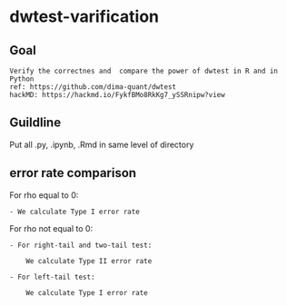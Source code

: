 # dwtest-varification



## Goal

    Verify the correctnes and  compare the power of dwtest in R and in Python
    ref: https://github.com/dima-quant/dwtest
    hackMD: https://hackmd.io/FykfBMo8RkKg7_ySSRnipw?view
## Guildline
Put all .py, .ipynb, .Rmd in same level of directory
## error rate comparison
For rho equal to 0:

    - We calculate Type I error rate
    
For rho not equal to 0:

    - For right-tail and two-tail test:
    
        We calculate Type II error rate
        
    - For left-tail test:
    
        We calculate Type I error rate
